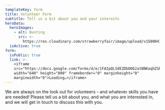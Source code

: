 ```yaml
---
templateKey: form
title: Volunteer Form
subtitle: Tell us a bit about you and your interests
heroData:
  heroImages:
    - alt: Bunting
      src: >-
        https://res.cloudinary.com/strawberryfair/image/upload/v1580041739/Banner/bunting_unwt07.jpg
  isActive: true
form:
  isPublic: true
  link: >-
    <iframe
    src="https://docs.google.com/forms/d/e/1FAIpQLSdEZDbDOE2atBNKaqhZSh6fY02rRLUsAzyyzU-5MRrDpxRukg/viewform?embedded=true"
    width="640" height="808" frameborder="0" marginheight="0"
    marginwidth="0">Loading…</iframe>
---
```

We are always on the look out for volunteers - and whatever skills you have are needed! Please tell us a bit about you, and what you are interested in, and we will get in touch to discuss this with you.
